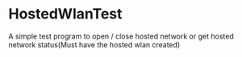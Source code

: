 # HostedWlanTest
A simple test program to open / close hosted network or get hosted network status(Must have the hosted wlan created)